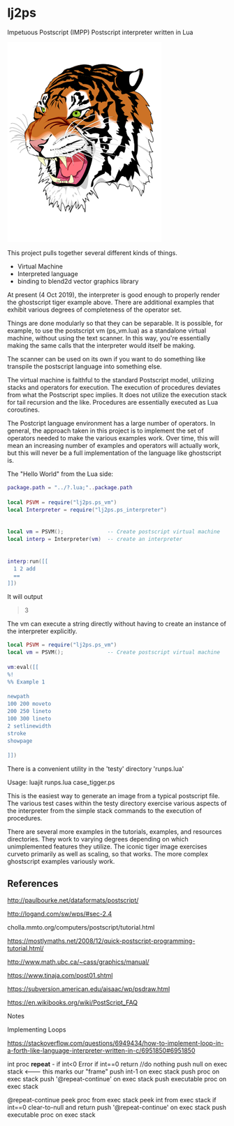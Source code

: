 # lj2ps
Impetuous Postscript (IMPP) Postscript interpreter written in Lua


![Image](https://github.com/Wiladams/lj2ps/blob/master/images/tigger.png)


This project pulls together several different kinds of things.

  * Virtual Machine
  * Interpreted language
  * binding to blend2d vector graphics library

At present (4 Oct 2019), the interpreter is good enough to properly render the ghostscript tiger example above.  There are additional examples that exhibit various degrees of completeness of the operator set.

Things are done modularly so that they can be separable.  It is possible, for example, to use the postscript vm (ps_vm.lua) as a standalone virtual machine, without using the text scanner.  In this way, you're essentially making the same calls that the interpreter would itself be making.

The scanner can be used on its own if you want to do something like transpile the postscript language into something else.

The virtual machine is faithful to the standard Postscript model, utilizing stacks and operators for execution.  The execution of procedures deviates from what the Postscript spec implies.  It does not utilize the execution stack for tail recursion and the like.  Procedures are essentially executed as Lua coroutines.

The Postcript language environment has a large number of operators.  In general, the approach taken in this project is to implement the set of operators needed to make the various examples work.  Over time, this will mean an increasing number of examples and operators will actually work, but this will never be a full implementation of the language like ghostscript is.



The "Hello World" from the Lua side:

```lua
package.path = "../?.lua;"..package.path

local PSVM = require("lj2ps.ps_vm")
local Interpreter = require("lj2ps.ps_interpreter")


local vm = PSVM();              -- Create postscript virtual machine
local interp = Interpreter(vm)  -- create an interpreter


interp:run([[
  1 2 add 
  ==
]])

```

It will output

> 3

The vm can execute a string directly without having to create an instance of the interpreter explicitly.

```lua
local PSVM = require("lj2ps.ps_vm")
local vm = PSVM();              -- Create postscript virtual machine

vm:eval([[
%!
%% Example 1

newpath
100 200 moveto
200 250 lineto
100 300 lineto
2 setlinewidth
stroke
showpage

]])
```

There is a convenient utility in the 'testy' directory 'runps.lua'

Usage: luajit runps.lua case_tigger.ps

This is the easiest way to generate an image from a typical postscript file.  The various test
cases within the testy directory exercise various aspects of the interpreter from the simple stack
commands to the execution of procedures.

There are several more examples in the tutorials, examples, and resources directories.  They work to varying
degrees depending on which unimplemented features they utilize.  The iconic tiger image exercises curveto primarily
as well as scaling, so that works.  The more complex ghostscript examples variously work.

References
----------

http://paulbourke.net/dataformats/postscript/

http://logand.com/sw/wps/#sec-2.4

cholla.mmto.org/computers/postscript/tutorial.html

https://mostlymaths.net/2008/12/quick-postscript-programming-tutorial.html/

http://www.math.ubc.ca/~cass/graphics/manual/

https://www.tinaja.com/post01.shtml

https://subversion.american.edu/aisaac/wp/psdraw.html

https://en.wikibooks.org/wiki/PostScript_FAQ




Notes

Implementing Loops

https://stackoverflow.com/questions/6949434/how-to-implement-loop-in-a-forth-like-language-interpreter-written-in-c/6951850#6951850

int proc  **repeat**  -
    if int<0 Error
    if int==0 return //do nothing
    push null on exec stack   <--- this marks our "frame"
    push int-1 on exec stack
    push proc on exec stack
    push '@repeat-continue' on exec stack
    push executable proc on exec stack

@repeat-continue
    peek proc from exec stack
    peek int from exec stack
    if int==0 clear-to-null and return
    push '@repeat-continue' on exec stack
    push executable proc on exec stack